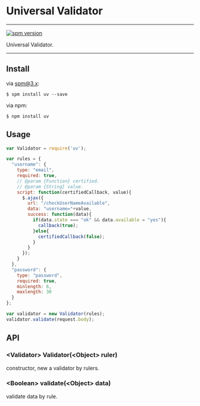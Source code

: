# Universal Validator

---

[![spm version](http://spmjs.io/badge/uv)](http://spmjs.io/package/uv)

Universal Validator.

---

## Install

via spm@3.x:

```
$ spm install uv --save
```

via npm:

```
$ npm install uv
```

## Usage

```js
var Validator = require('uv');

var rules = {
  "username": {
    type: "email",
    required: true,
    // @param {Function} certified.
    // @param {String} value.
    script: function(certifiedCallback, value){
      $.ajax({
        url: "/checkUserNameAvailable",
        data: "username="+value,
        success: function(data){
          if(data.state === "ok" && data.available = "yes"){
            callback(true);
          }else{
            certifiedCallback(false);
          }
        }
      });
    }
  },
  "password": {
    type: "password",
    required: true,
    minlength: 6,
    maxlength: 30
  }
};

var validator = new Validator(rules);
validator.validate(request.body);
```

## API

### &lt;Validator&gt; Validator(&lt;Object&gt; ruler)

constructor, new a validator by rulers.


### &lt;Boolean&gt; validate(&lt;Object&gt; data)

validate data by rule.
